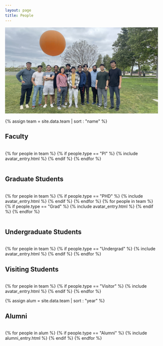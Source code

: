 ```yaml
---
layout: page 
title: People
---
```


![Lab Outing 2024](assets/imgs/outing24.jpeg)

{% assign team = site.data.team | sort : "name" %}

<div class="clearfix">

<h2>Faculty</h2>
<br>
{% for people in team %} 
    {% if people.type == "PI" %} 
        {% include avatar_entry.html %} 
    {% endif %} 
{% endfor %}
</div>

<br>

<div class="clearfix">
<h2>Graduate Students</h2>
<br>
{% for people in team %} 
    {% if people.type == "PHD" %} 
        {% include avatar_entry.html %}        
    {% endif %} 
{% endfor %}
{% for people in team %} 
    {% if people.type == "Grad" %} 
        {% include avatar_entry.html %}        
    {% endif %} 
{% endfor %}
</div>

<br>

<div class="clearfix">
<h2>Undergraduate Students</h2>
<br>
{% for people in team %}
    {% if people.type == "Undergrad" %}
        {% include avatar_entry.html %}        
    {% endif %}
{% endfor %}
</div>

<div class="clearfix">
<h2>Visiting Students</h2>
<br>
{% for people in team %}
    {% if people.type == "Visitor" %}
        {% include avatar_entry.html %}        
    {% endif %}
{% endfor %}
</div>


{% assign alum = site.data.team | sort : "year" %}

<div class="clearfix">
<h2>Alumni</h2>
<br>
{% for people in alum %}
    {% if people.type == "Alumni" %}
        {% include alumni_entry.html %}        
    {% endif %}
{% endfor %}
</div>